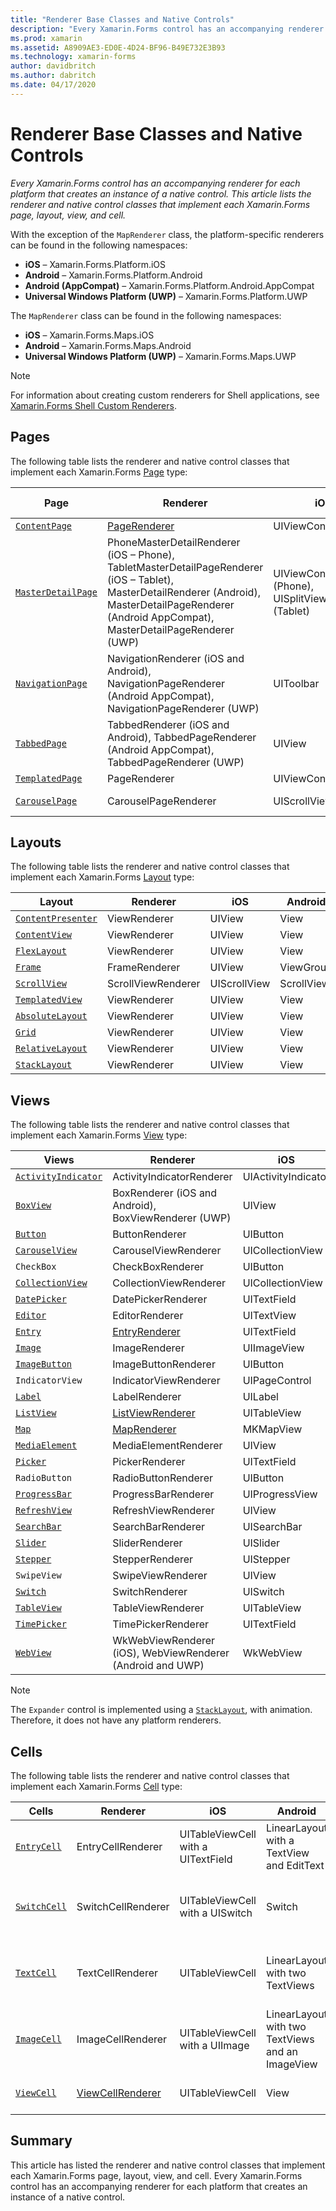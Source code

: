 ```yaml
---
title: "Renderer Base Classes and Native Controls"
description: "Every Xamarin.Forms control has an accompanying renderer for each platform that creates an instance of a native control. This article lists the renderer and native control classes that implement each Xamarin.Forms page, layout, view, and cell."
ms.prod: xamarin
ms.assetid: A8909AE3-ED0E-4D24-BF96-B49E732E3B93
ms.technology: xamarin-forms
author: davidbritch
ms.author: dabritch
ms.date: 04/17/2020
---
```


# Renderer Base Classes and Native Controls

_Every Xamarin.Forms control has an accompanying renderer for each platform that creates an instance of a native control. This article lists the renderer and native control classes that implement each Xamarin.Forms page, layout, view, and cell._

With the exception of the `MapRenderer` class, the platform-specific renderers can be found in the following namespaces:

- **iOS** – Xamarin.Forms.Platform.iOS
- **Android** – Xamarin.Forms.Platform.Android
- **Android (AppCompat)** – Xamarin.Forms.Platform.Android.AppCompat
- **Universal Windows Platform (UWP)** – Xamarin.Forms.Platform.UWP

The `MapRenderer` class can be found in the following namespaces:

- **iOS** – Xamarin.Forms.Maps.iOS
- **Android** – Xamarin.Forms.Maps.Android
- **Universal Windows Platform (UWP)** – Xamarin.Forms.Maps.UWP

> [!NOTE]
> For information about creating custom renderers for Shell applications, see [Xamarin.Forms Shell Custom Renderers](~/xamarin-forms/app-fundamentals/shell/customrenderers.md).

## Pages

The following table lists the renderer and native control classes that implement each Xamarin.Forms [Page](~/xamarin-forms/user-interface/controls/pages.md) type:

|Page|Renderer|iOS|Android|Android (AppCompat)|UWP|
|--- |--- |--- |--- |--- |--- |
|[`ContentPage`](xref:Xamarin.Forms.ContentPage)|[PageRenderer](~/xamarin-forms/app-fundamentals/custom-renderer/contentpage.md)|UIViewController|ViewGroup||FrameworkElement|
|[`MasterDetailPage`](xref:Xamarin.Forms.MasterDetailPage)|PhoneMasterDetailRenderer (iOS – Phone), TabletMasterDetailPageRenderer (iOS – Tablet), MasterDetailRenderer (Android), MasterDetailPageRenderer (Android AppCompat), MasterDetailPageRenderer (UWP)|UIViewController (Phone), UISplitViewController (Tablet)|DrawerLayout (v4)|DrawerLayout (v4)|FrameworkElement (Custom Control)|
|[`NavigationPage`](xref:Xamarin.Forms.NavigationPage)|NavigationRenderer (iOS and Android), NavigationPageRenderer (Android AppCompat), NavigationPageRenderer (UWP)|UIToolbar|ViewGroup|ViewGroup|FrameworkElement (Custom Control)|
|[`TabbedPage`](xref:Xamarin.Forms.TabbedPage)|TabbedRenderer (iOS and Android), TabbedPageRenderer (Android AppCompat), TabbedPageRenderer (UWP)|UIView|ViewPager|ViewPager|FrameworkElement (Pivot)|
|[`TemplatedPage`](xref:Xamarin.Forms.TemplatedPage)|PageRenderer|UIViewController|ViewGroup||FrameworkElement|
|[`CarouselPage`](xref:Xamarin.Forms.CarouselPage)|CarouselPageRenderer|UIScrollView|ViewPager|ViewPager|FrameworkElement (FlipView)|

## Layouts

The following table lists the renderer and native control classes that implement each Xamarin.Forms [Layout](~/xamarin-forms/user-interface/controls/layouts.md) type:

|Layout|Renderer|iOS|Android|UWP|
|--- |--- |--- |--- |--- |
|[`ContentPresenter`](xref:Xamarin.Forms.ContentPresenter)|ViewRenderer|UIView|View|FrameworkElement|
|[`ContentView`](xref:Xamarin.Forms.ContentView)|ViewRenderer|UIView|View|FrameworkElement|
|[`FlexLayout`](xref:Xamarin.Forms.FlexLayout)|ViewRenderer|UIView|View|FrameworkElement|
|[`Frame`](xref:Xamarin.Forms.Frame)|FrameRenderer|UIView|ViewGroup|Border|
|[`ScrollView`](xref:Xamarin.Forms.ScrollView)|ScrollViewRenderer|UIScrollView|ScrollView|ScrollViewer|
|[`TemplatedView`](xref:Xamarin.Forms.TemplatedView)|ViewRenderer|UIView|View|FrameworkElement|
|[`AbsoluteLayout`](xref:Xamarin.Forms.AbsoluteLayout)|ViewRenderer|UIView|View|FrameworkElement|
|[`Grid`](xref:Xamarin.Forms.Grid)|ViewRenderer|UIView|View|FrameworkElement|
|[`RelativeLayout`](xref:Xamarin.Forms.RelativeLayout)|ViewRenderer|UIView|View|FrameworkElement|
|[`StackLayout`](xref:Xamarin.Forms.StackLayout)|ViewRenderer|UIView|View|FrameworkElement|

## Views

The following table lists the renderer and native control classes that implement each Xamarin.Forms [View](~/xamarin-forms/user-interface/controls/views.md) type:

|Views|Renderer|iOS|Android|Android (AppCompat)|UWP|
|--- |--- |--- |--- |--- |--- |
|[`ActivityIndicator`](xref:Xamarin.Forms.ActivityIndicator)|ActivityIndicatorRenderer|UIActivityIndicator|ProgressBar||ProgressBar|
|[`BoxView`](xref:Xamarin.Forms.BoxView)|BoxRenderer (iOS and Android), BoxViewRenderer (UWP)|UIView|ViewGroup||Rectangle|
|[`Button`](xref:Xamarin.Forms.Button)|ButtonRenderer|UIButton|Button|AppCompatButton|Button|
|[`CarouselView`](xref:Xamarin.Forms.CarouselView)|CarouselViewRenderer|UICollectionView||RecyclerView|ListViewBase|
|`CheckBox`|CheckBoxRenderer|UIButton||AppCompatCheckBox|CheckBox|
|[`CollectionView`](xref:Xamarin.Forms.CollectionView)|CollectionViewRenderer|UICollectionView||RecyclerView|ListViewBase|
|[`DatePicker`](xref:Xamarin.Forms.DatePicker)|DatePickerRenderer|UITextField|EditText||DatePicker|
|[`Editor`](xref:Xamarin.Forms.Editor)|EditorRenderer|UITextView|EditText||TextBox|
|[`Entry`](xref:Xamarin.Forms.Entry)|[EntryRenderer](~/xamarin-forms/app-fundamentals/custom-renderer/entry.md)|UITextField|EditText||TextBox|
|[`Image`](xref:Xamarin.Forms.Image)|ImageRenderer|UIImageView|ImageView||Image|
|[`ImageButton`](xref:Xamarin.Forms.ImageButton)|ImageButtonRenderer|UIButton||AppCompatImageButton|Button|
|`IndicatorView`|IndicatorViewRenderer|UIPageControl||LinearLayout||
|[`Label`](xref:Xamarin.Forms.Label)|LabelRenderer|UILabel|TextView||TextBlock|
|[`ListView`](xref:Xamarin.Forms.ListView)|[ListViewRenderer](~/xamarin-forms/app-fundamentals/custom-renderer/listview.md)|UITableView|ListView||ListView|
|[`Map`](xref:Xamarin.Forms.Maps.Map)|[MapRenderer](~/xamarin-forms/app-fundamentals/custom-renderer/map-pin.md)|MKMapView|MapView||MapControl|
|[`MediaElement`](xref:Xamarin.Forms.MediaElement)|MediaElementRenderer|UIView||VideoView|MediaElement|
|[`Picker`](xref:Xamarin.Forms.Picker)|PickerRenderer|UITextField|EditText|EditText|ComboBox|
|`RadioButton`|RadioButtonRenderer|UIButton||AppCompatRadioButton|RadioButton|
|[`ProgressBar`](xref:Xamarin.Forms.ProgressBar)|ProgressBarRenderer|UIProgressView|ProgressBar||ProgressBar|
|[`RefreshView`](xref:Xamarin.Forms.RefreshView)|RefreshViewRenderer|UIView||SwipeRefreshLayout|RefreshContainer|
|[`SearchBar`](xref:Xamarin.Forms.SearchBar)|SearchBarRenderer|UISearchBar|SearchView||AutoSuggestBox|
|[`Slider`](xref:Xamarin.Forms.Slider)|SliderRenderer|UISlider|SeekBar||Slider|
|[`Stepper`](xref:Xamarin.Forms.Stepper)|StepperRenderer|UIStepper|LinearLayout||Control|
|`SwipeView`|SwipeViewRenderer|UIView||View|SwipeControl|
|[`Switch`](xref:Xamarin.Forms.Switch)|SwitchRenderer|UISwitch|Switch|SwitchCompat|ToggleSwitch|
|[`TableView`](xref:Xamarin.Forms.TableView)|TableViewRenderer|UITableView|ListView||ListView|
|[`TimePicker`](xref:Xamarin.Forms.TimePicker)|TimePickerRenderer|UITextField|EditText||TimePicker|
|[`WebView`](xref:Xamarin.Forms.WebView)|WkWebViewRenderer (iOS), WebViewRenderer (Android and UWP)|WkWebView|WebView||WebView|

> [!NOTE]
> The `Expander` control is implemented using a [`StackLayout`](xref:Xamarin.Forms.StackLayout), with animation. Therefore, it does not have any platform renderers.

## Cells

The following table lists the renderer and native control classes that implement each Xamarin.Forms [Cell](~/xamarin-forms/user-interface/controls/cells.md) type:

|Cells|Renderer|iOS|Android|UWP|
|--- |--- |--- |--- |--- |
|[`EntryCell`](xref:Xamarin.Forms.EntryCell)|EntryCellRenderer|UITableViewCell with a UITextField|LinearLayout with a TextView and EditText|DataTemplate with a TextBox|
|[`SwitchCell`](xref:Xamarin.Forms.SwitchCell)|SwitchCellRenderer|UITableViewCell with a UISwitch|Switch|DataTemplate with a Grid containing a TextBlock and ToggleSwitch|
|[`TextCell`](xref:Xamarin.Forms.TextCell)|TextCellRenderer|UITableViewCell|LinearLayout with two TextViews|DataTemplate with a StackPanel containing two TextBlocks|
|[`ImageCell`](xref:Xamarin.Forms.ImageCell)|ImageCellRenderer|UITableViewCell with a UIImage|LinearLayout with two TextViews and an ImageView|DataTemplate with a Grid containing an Image and two TextBlocks|
|[`ViewCell`](xref:Xamarin.Forms.ViewCell)|[ViewCellRenderer](~/xamarin-forms/app-fundamentals/custom-renderer/viewcell.md)|UITableViewCell|View|DataTemplate with a ContentPresenter|

## Summary

This article has listed the renderer and native control classes that implement each Xamarin.Forms page, layout, view, and cell. Every Xamarin.Forms control has an accompanying renderer for each platform that creates an instance of a native control.
